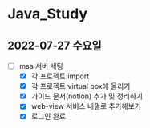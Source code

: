 # Java_Study

2022-07-27 수요일
--

-	[ ] msa 서버 세팅
	-	[x] 각 프로젝트 import    
	-	[x] 각 프로젝트 virtual box에 올리기  
	-	[x] 가이드 문서(notion) 추가 및 정리하기  
	-	[x] web-view 서비스 내껄로 추가해보기  
	-	[x] 로그인 완료  
